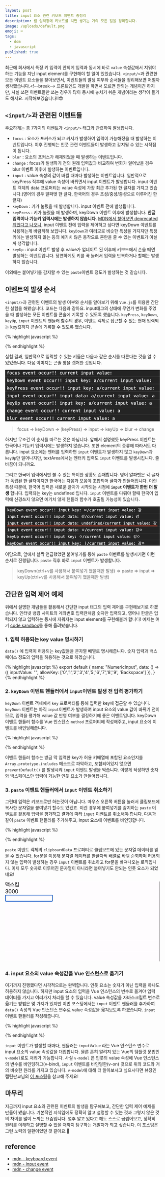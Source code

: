```yaml
---
layout: post
title: input 요소 관련 키보드 이벤트 총정리
description: 웹 입력창에 키보드를 치면 생기는 거의 모든 일을 정리합니다.
image: /uploads/default.png
emoji: ⌨️
tags:
  - dom
  - javascript
published: true
---
```


최근에 회사에서 특정 키 입력이 안되게 입력과 동시에 바로 `value` 속성값에서 지워야 하는 기능을 지닌 input element를 구현해야 할 일이 있었습니다. `<input/>`과 관련한 모든 이벤트 요소들을 찾아보면서, 이벤트들의 발생 여부와 순서들을 정리해보면 어떨까 생각했습니다.<!–-break-–> 프론트엔드 개발을 하면서 모르면 안되는 개념이긴 하지만, 사실 쓰던 이벤트들만 쓰는 경우가 많아 동시에 놓치기 쉬운 개념이라는 생각이 들기도 해서요. 시작해보겠습니다!!😎

## `<input/>`과 관련된 이벤트들

주요하게는 총 7가지의 이벤트가 `<input/>` 태그와 관련하여 발생합니다. 

- `focus` : 요소가 포커스가 되고 커서가 발생하여 입력이 가능해졌을 때 발생하는 이벤트입니다. 이후 진행되는 인풋 관련 이벤트들이 발생하고 감지될 수 있는 시작점이 됩니다.
- `blur` : 요소의 포커스가 해제되었을 때 발생하는 이벤트입니다.
- `change` : focus가 발생하기 전의 원래 입력값과 비교하여 변화가 일어났을 경우 blur 이벤트 이후에 발생하는 이벤트입니다.
- `input` : value 속성의 값이 바뀔 때마다 발생하는 이벤트입니다. 일반적으로 keyPress 직후에 value 속성이 바뀌면서 input 이벤트가 발생합니다. input 이벤트 객체의 data 프로퍼티는 value 속성에 가장 최근 추가된 한 글자를 가지고 있습니다.(영어의 경우 알파벳 한 글자, 한국어의 경우 초성/중성/종성으로 이루어진 한 글자)
- `keyDown` : 키가 눌렸을 때 발생합니다. input 이벤트 전에 발생됩니다.
- `keyPress` : 키가 눌렸을 때 발생하며, keyDown 이벤트 이후에 발생합니다. **한글 입력이나 기능키 입력시에는 발생하지 않습니다**. [MDN에서 찾아보면 deprecated 되었다고 나오니](https://developer.mozilla.org/en-US/docs/Web/API/Document/keypress_event), input 이벤트 전에 입력을 제어하고 싶다면 keyDown 이벤트를 사용하는게 바람직해 보입니다. `keyDown`과 여러모로 비슷한 특성을 가지지만 특정 키에는 발생하지 않는 등의 예기치 않은 동작으로 혼란을 줄 수 있는 이벤트가 아닐까 생각합니다.
- `keyUp` : input 이벤트 발생 후 value가 업데이트 된 이후에 키보드에서 손을 떼면 발생하는 이벤트입니다. 당연하게도 키를 꾹 눌러서 입력을 반복하거나 할때는 발생하지 않습니다.

이외에는 붙여넣기를 감지할 수 있는 `paste`이벤트 정도가 발생하는 것 같습니다.

## 이벤트의 발생 순서

`<input/>`과 관련된 이벤트의 발생 여부와 순서를 알아보기 위해 `Vue.js`를 이용한 간단한 실험을 해봤습니다. 코드는 다음과 같아요. input태그의 상태에 무언가 변화를 주었을 때 발생하는 모든 이벤트를 콘솔에 기록할 수 있도록 했습니다.  `keyPress`, `keyDown`, `keyUp`, `input` 이벤트의 핸들러 함수의 경우, 이벤트 객체로 접근할 수 있는 현재 입력되는 key값까지 콘솔에 기록할 수 있도록 했습니다. 

{% highlight javascript %}

<template>
  <div id="app">
    <input
      v-model="inputValue"
      @focus="onFocus"
      @blur="onBlur"
      @keydown="onKeyDown"
      @keypress="onKeyPress"
      @keyup="onKeyUp"
      @input="onInput"
      @change="onChange"
    />
  </div>
</template>

<script>
export default {
  name: "App",
  data: () => ({
    inputValue: "",
  }),
  methods: {
    onFocus(e) {
      console.log("focus event occur!!", `current input value: ${e.target.value}`);
    },
    onBlur(e) {
      console.log("blur event occur!!", `current input value: ${e.target.value}`);
    },
    onKeyPress(e) {
      console.log("keyPress event occur!!", `input key: ${e.key}/current input value: ${e.target.value}`);
    },
    onKeyDown(e) {
      console.log("keyDown event occur!!", `input key: ${e.key}/current input value: ${e.target.value}`);
    },
    onBeforeInput(e) {
      console.log("input event occur!!", `input key: ${e.data}/current input value: ${e.target.value}`);
    },
    onInput(e) {
      console.log("input event occur!!", `input data: ${e.data}/current input value: ${e.target.value}`);
    },
    onKeyUp(e) {
      console.log("keyUp event occur!!", `input key: ${e.key}/current input value: ${e.target.value}`);
    },
    onChange(e) {
      console.log("change event occur!!", `current input value: ${e.target.value}`);
    },
    onPaste(e) {
      console.log("paste event occur!!", `current input value: ${e.target.value}`);
    },
  },
};
</script>
{% endhighlight %}

실험 결과, 일반적으로 입력할 수 있는 키들은 다음과 같은 순서를 따른다는 것을 알 수 있었습니다. 다음 이미지는 콘솔 창을 캡쳐한 것입니다.

![key](../uploads/keyboard-event/keyevent_1.png)

> focus => keyDown => (keyPress) => input => keyUp => blur => change

하지만 무조건 이 순서를 따르는 것은 아닙니다. 앞에서 설명했듯 keyPress 이벤트는 한국어나 기능키 입력시에는 발생하지 않습니다. 또한 element의 종류에 따라서도 다릅니다. input 요소에는 엔터를 입력하면 `input` 이벤트가 발생하지 않고 `keyDown`과 `keyUp`만 일어나지만, textArea에서는 엔터키 입력도 `input` 이벤트를 발생시킵니다. 줄바꿈이 되니까요. 

그리고 한국어 입력에서만 볼 수 있는 특이한 상황도 존재합니다. 영어 알파벳은 각 글자가 독립된 한 글자이지만 한국어는 자음과 모음이 조합되어 글자가 만들어집니다. 이런 특성 때문에, 한국어 입력은 새로운 글자가 시작되는 시점에 **`input` 이벤트가 한번 더 발생** 합니다. 입력되는 key는 undefined 입니다. `input` 이벤트를 다뤄야 할때 한국어 입력에 신경쓰지 않으면 예기치 않게 핸들러 함수가 호출될 가능성이 있습니다. 

![key](../uploads/keyboard-event/keyevent_2.png)


여담으로, 앞에서 살짝 언급했었던 붙여넣기를 통해 `paste` 이벤트를 발생시키면 이런 순서로 진행됩니다.  `paste` 직후 바로 `input` 이벤트가 발생합니다. 

>keyDown(ctrl+v를 사용해서 붙여넣기 했을때만 발생) => paste => input => keyUp(ctrl+v를 사용해서 붙여넣기 했을때만 발생)


## 간단한 입력 제어 예제

위에서 설명한 개념들을 활용해서 간단한 input 태그의 입력 제어를 구현해보기로 하겠습니다. 인터넷 뱅킹 사이트의 계좌번호 입력란처럼 숫자만 입력되고, 영어나 한글은 입력되지 않고 입력하는 동시에 지워지는 input element를 구현해볼까 합니다! 예제는 여기 [code sandbox](https://codesandbox.io/s/numeric-only-input-5e8ji?file=/src/App.vue)를 통해 올려놨습니다. 

### 1. 입력 허용되는 key value 명시하기

`data()` 에 입력이 허용되는 key값들을 문자열 배열로 명시해줍니다. 숫자 입력과 백스페이스 정도의 입력을 허용하는 것으로 하겠습니다.

{% highlight javascript %}
export default {
  name: "NumericInput",
  data: () => ({
    inputValue: "",
    allowKey: ['0','1','2','3','4','5','6','7','8','9', 'Backspace']
  }),
}
{% endhighlight %}

### 2. `keyDown` 이벤트 핸들러에서 `input`이벤트 발생 전 입력 평가하기

`keyDown` 이벤트 객체에서 `key` 프로퍼티를 통해 입력한 key에 접근할 수 있습니다. `keyDown` 이벤트는 아직 `input`이벤트가 발생하여 input 요소의 value 값이 바뀌기 전이므로, 입력을 평가해 value 값 반영 여부를 결정하기에 좋은 이벤트입니다. keyDown 이벤트 핸들러 함수를 Vue 인스턴스 `method` 프로퍼티에 작성해주고, input 요소에 이벤트를 바인딩해줍니다. 

{% highlight javascript %}
<template>
  <div id="app">
    <input
      @keydown="onKeyDown"
    />
  </div>
</template>

<script>
export default {
  name: "NumericInput",,
  data: () => ({
    inputValue: "",
    allowKey: ['0','1','2','3','4','5','6','7','8','9', 'Backspace']
  }),
  methods: {
    onKeyDown(e) {
      if(!this.allowKey.includes(e.key)) {
        e.preventDefault()
      }
    },
  },
};
</script>
{% endhighlight %}

이벤트 핸들러 함수는 방금 막 입력한 key가 허용 키배열에 포함된 요소인지를 `Array.prototype.includes` 메소드로 파악하고, 포함되어있지 않으면 `preventDefault()` 를 발생시켜 `input` 이벤트 발생을 막습니다. 이렇게 작성하면 숫자와 백스페이스만 입력이 가능한 인풋 요소가 만들어집니다.

### 3. `paste` 이벤트 핸들러에서 `input` 이벤트 취소하기

그런데 입력은 키보드로만 하는것이 아닙니다. 마우스 오른쪽 버튼을 눌러서 클립보드에 복사한 문자열을 붙여넣기 할수도 있겠죠. 이런 경우에 붙여넣기를 감지하는 `paste` 이벤트를 활용해 입력을 평가하고 결과에 따라 `input` 이벤트를 취소해야 합니다. 다음과 같이 `paste` 이벤트 핸들러를 추가해주고, input 요소에 이벤트를 바인딩합니다.

{% highlight javascript %}

<template>
  <div id="app">
    <input
      @keydown="onKeyDown"
      @paste="onPaste"
    />
  </div>
</template>

<script>
export default {
  name: "NumericInput",,
  data: () => ({
    inputValue: "",
    allowKey: ['0','1','2','3','4','5','6','7','8','9', 'Backspace']
  }),
  methods: {
    onKeyDown(e) {
      if(!this.allowKey.includes(e.key)) {
        e.preventDefault()
      }
    },
    onPaste(e) {
      const pasteData = e.clipboardData.getData('text')
      for (const data of pasteData.split('')) {
         if(!this.allowKey.includes(data)) {
          e.preventDefault()
          break
        }
      }
    },
  },
};
</script>
{% endhighlight %}

`paste` 이벤트 객체의 `clipboardData` 프로퍼티로 클립보드에 있는 문자열 데이터를 얻을 수 있습니다. for문을 이용해 문자열 데이터를 한글자씩 배열로 바꿔 순회하며 허용되지 않는 입력이 발생하는 경우 `input` 이벤트를 취소하고 for문을 빠져나오는 로직입니다. 이제 모두 숫자로 이루어진 문자열이 아니라면 붙여넣기도 안되는 인풋 요소가 되었네요! 

![gif](../uploads/keyboard-event/keyevent.gif)

### 4. input 요소의 value 속성값을 Vue 인스턴스로 옮기기

여기까지 진행했다면 시각적으로는 완벽합니다. 인풋 요소는 숫자가 아닌 입력을 하나도 허용하지 않습니다. 하지만 input 요소의 입력을 Vue 인스턴스의 변수로 옮겨야 입력 데이터를 가지고 여러가지 처리를 할 수 있습니다. value 속성값을 자바스크립트 변수로 옮기는 방법은 몇 가지가 있지만 이번 포스팅에서는 `input` 이벤트 핸들러를 추가하여 `data()` 속성의 Vue 인스턴스 변수로 value 속성값을 옮겨보도록 하겠습니다. `input` 이벤트 핸들러를 작성해줍니다.

{% highlight javascript %}
<template>
  <div id="app">
    <input
      @keydown="onKeyDown"
      @paste="onPaste"
      @input="onInput"
    />
  </div>
</template>

<script>
export default {
  name: "NumericInput",
  data: () => ({
    inputValue: "",
    allowKey: ['0','1','2','3','4','5','6','7','8','9', 'Backspace']
  }),
  methods: {
    onKeyDown(e) {
      if(!this.allowKey.includes(e.key)) {
        e.preventDefault()
      }
    },
    onPaste(e) {
      const pasteData = e.clipboardData.getData('text')
      for (const data of pasteData.split('')) {
         if(!this.allowKey.includes(data)) {
          e.preventDefault()
          break
        }
      }
    },
    onInput(e) {
      this.inputValue = e.target.value
    },
  },
};
</script>
{% endhighlight %}

`input` 이벤트가 발생할 때마다, 핸들러는 `inputValue` 라는 Vue 인스턴스 변수로 input 요소의 value 속성값을 대입합니다. 물론 흔히 알려져 있는 Vue의 템플릿 문법인 `v-model`로도 처리가 가능합니다. 사실 `v-model` 은 인풋의 value 속성에 Vue 인스턴스의 변수를 바인딩하고(v-bind), `input` 이벤트를 바인딩한(v-on) 것으로 위의 코드와 거의 비슷한 원리를 가지고 있습니다. `v-model`에 대해 더 알아보시고 싶으시다면 뷰장인 캡틴판교님의 [이 포스팅](https://joshua1988.github.io/web-development/vuejs/v-model-usage/)을 참고해 주세요!

## 마무리

지금까지 input 요소와 관련된 이벤트의 발생을 탐구해보고, 간단한 입력 제어 예제를 만들어 봤습니다. 기본적인 지식임에도 정확히 알고 설명할 수 있는 것과 그렇지 않은 것의 차이를 많이 느끼는 요즘입니다. 얼추 알고 있다고 해도 스스로 곱씹어보고, 정확히 원리를 이해하고 설명할 수 있을 때까지 탐구하는 개발자가 되고 싶습니다. 이 포스팅은 그런 노력의 일환이었던 것 같아요.🧐

## reference

- [mdn - keyboard event](https://developer.mozilla.org/en-US/docs/Web/API/KeyboardEvent)
- [mdn - input event](https://developer.mozilla.org/ko/docs/Web/API/HTMLElement/input_event)
- [mdn - change event](https://developer.mozilla.org/en-US/docs/Web/API/HTMLElement/change_event)